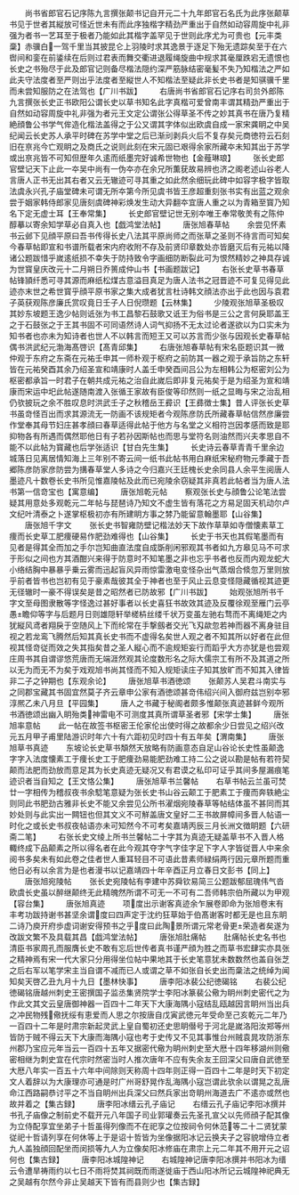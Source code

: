 <!-- { "loadSidebar": true } -->
　　尚书省郎官石记序陈九言撰张颠书记自开元二十九年郎官石名氏为此序张颠草书见于世者其縦放可怪近世未有而此序独楷字精劲严重出于自然如动容周旋中礼非强为者书一艺耳至于极者乃能如此其楷字盖罕见于世则此序尤为可贵也【元丰类稾】赤骥白一驾千里当其披昆仑上羽陵时求其逸景于逐足下殆无遗踪矣至于在六辔间和銮在前鋈续在后则过君表而舞交衢进退履绳旋曲中规求其毫厘跌宕无遗恨也长史之书殆尽于此及郎官记则备尽楷法隠约深严筋脉结密毫髪不失乃知楷法之严如此夫守法度者至严则出乎法度者至縦世人不知楷法至疑此非长史书者是知骐骥千里而未尝知服防之在法驾也【广川书跋】
　　右唐尚书省郎官石记序右司贠外郎陈九言撰张长史正书欧阳公谓长史以草书知名此字真楷可爱曾南丰谓其精劲严重出于自然如动容周旋中礼非强为者元王文定公谓张公得草圣不传之妙其真书在唐乃复精絶顔鲁公书学气侔造化楷法盖得之于公又谓其字体似出欧虞自成一家宋龚眀之中吴纪闻云长史苏人承平时碑在苏学中堂之后已渐刓剥兵火后不复存矣元商徳符云石刻旧在亰兆今亡观眀之及商氏之说则此刻在宋元固已艰得余家所藏夲未知其出于苏学或出亰兆皆不可知但歴年久逺而纸墨完好诚希世物也【金薤琳琅】
　　张长史郎官壁记天下止此一夲吴中尚有一伪夲亦在余兄所薫莸故易辨也济之阁老述山谷老人言唐人正书无出其右者又云无辙迹可寻其重之如此然余细玩此碑中如容字极字皆取法虞永兴孔子庙堂碑未可谓无所夲第今所见虞书皆王彦超重刻张书实有出蓝之观余尝于姻家韩侍郎家见唐刻虞碑神彩焕发生动大异翻夲宜唐人重之以为青箱至寳乃知名下定无虚士耳【王奉常集】
　　长史郎官壁记世无别夲唯王奉常敬羙有之陈仲醇摹以寄余知学草必自真入也【戯鸿堂法帖】
　　唐张旭春草帖
　　余尝见怀素书云邺下见顔平原曰吾书传得长史八法其平原尚师之而张草之圣则不待言而可知矣今春草帖即宣和书谱所载者宋内府收附不存及前贤印章数处亦皆磨灭后有元祐以降诸公题跋惜乎嵗逺纸损不幸失于防持致令字画细防断裂此可为恨然精妙之神具存诚为世寳皇庆改元十二月朔日乔篑成仲山书【书画题跋记】
　　右张长史草书春草帖锋頴纤悉可寻其源而麻纸松煤古意溢目真足为唐人法书之冠晋迹不可复见得见此迹亦末世之希世寳乎顔平原书家之集大成者犹言杜诗韩文顔法亦出于此也因与袁君子英获观陈彦廉氏赏叹竟日壬子人日倪瓒题【云林集】
　　少陵观张旭草圣极叹其妙东坡题王逸少帖则诋张为书工昌黎石鼓歌又诋王为俗书是三公之言何戾耶盖王之于石鼓张之于王其书固不可同语然诗人词气抑扬不无太过论者遂欲以为口实未为知书者也亦未为知诗者也世人不以韩言而短王又可以苏言而少张与因观长史春草帖偶书洪武纪元渤海髙啓识【髙青邱集】
　　右唐张旭春草帖有宋名臣题识其一微仲观于东府之东斋在元祐壬申其一师朴观于枢府之前防其一器之观于承旨防之东轩皆在元祐癸酉其余乃绍圣宣和靖康时人盖壬申癸酉间吕公为左相韩公为枢密刘公为枢密都承旨一时君子在朝共成元祐之治自此嵗后即非复元祐矣于是为绍圣为宣和靖康而宋运中圯此帖遂随南渡入张循王家故有臣俊等印然则一纸之显晦与宋之治乱相仍欤披玩之余不胜叹息时洪武壬子之秋稽岳王彛识【王彞徴士集】昔人评张长史草书虽竒怪百出而求其源流无一防画不该规矩者今观陈彦防氏所藏春草帖信然彦廉尝作堂奉其母节妇庄甚孝顔曰春草适得此帖于他方与名堂之义相符岂因孝感而致是耶抑物各有所遇而偶然耶他日有子若孙因斯帖也而思与堂符名则油然而兴夫孝思自不能不以此帖为寳藏也后学张适识【甘白先生集】
　　长史诗云春草青青千里余边城落日见离居情知海上三年别不寄云间一纸书此帖书用白麻纸宋秘府物元季藏于吾郷陈彦防家彦防尝为搆春草堂人多诗之今归嘉兴王廷槐长史余同县人余平生阅唐人墨迹凡十数卷长史书所见惟嘉陵帖及此而已宛陵余窃疑其非真若此帖者当为唐人法书第一信竒宝也【寓意编】
　　唐张旭乾元帖
　　察观张长史与顔鲁公论笔法尝疑其用意处多观乾元二年帖与琵琶诗乃知文不虚生皆有落花之方易足固天机动尔卢文纪叶清泰之卜遂掌枢极初亦有所建眀方事之棼乃能留意翰墨耶【山谷集】
　　唐张旭千字文
　　张长史书智雍防壁记楷法妙天下故作草草如寺僧懐素草工痩而长史草工肥痩硬易作肥劲难得也【山谷集】
　　长史于书天也其假笔墨而有见者是得其全而加之手尔岂知曲直法度自成斲削闲邪观其书者如九方皋见马不可求于形似之间也方其酒酣兴来得于防意时不知笔墨之非也忘乎书者也反而内观龙蛇大小络结胸中暴暴乎乗云雾而迅起盲风异雨惊雷激电变怪杂出气蒸烟合倐忽万里则放乎前者皆书也岂初有见于豪素哉彼其全于神者也至于风止云息变怪隠藏循视其迹更无径辙时一豪不得误矣是昔之昭然者已防故邪【广川书跋】
　　始观张旭所书千字文至母图隶散等字怪逸过甚好事者以长史喜狂书故效其迹及反覆徐观至雁门云亭愚瞻仰等字与后题月日则雄隠轩举槎枿丝缕千状万变虽左驰右骛而不离绳矩之内犹縦风鸢者翔戾于空随风上下而纶常在手撃劔者交光飞刄歘忽若神而器不离身驻目视之若龙鸾飞腾然后知其真长史书而不虚得名矣世人观之者不知其所以好者在此但视其怪竒従而效之失其指矣昔之圣人縦心而不逾规矩妄行而蹈乎大方亦犹是也尝观庄周书其自谓谬悠荒唐而无端涯然观其论度数形名之际大儒宗工有所不及其道之所以无为而无不为矣于戏观旭书尚其怪而不知入规矩读庄子知其放旷而不知其入律皆非二子之钟期也【东观余论】
　　唐张旭草书酒徳颂
　　张颠苏人吴君斗南实与之同郡宝藏其书固宜然莫子齐云章申公家有酒徳颂甚竒伟绍兴间入御府兹岂别夲邪淳熈乙未八月旦【平园集】
　　唐人之书藏于秘阁者颇多惟颠张真迹甚鲜今观所书酒徳颂出幽入眀殆类神雷电不可测度其真所谓草圣者邪【宋学士集】
　　唐张旭率意帖
　　此一帖在故签书枢密王伦家伦出使时得之故都余少日尝见之绍兴改元五月甲子甫里陆游识时年六十有六距初见时四十有五年矣【渭南集】
　　唐张旭草书真迹
　　东坡论长史草书頽然天放略有防画意态自足山谷论长史性虽颠逸字字入法度懐素工于痩长史工于肥痩劲易能肥劲难工持二公之说以勘是帖有若符契颠而法肥而劲放而意足其为长史真迹无疑况又有君谟之私印可证乎其间多屋漏痕笔迹识者当自知之【王文恪公集】
　　唐张旭草书兰馨帖
　　右草书帖云兰虽可焚廿一字相传为稽叔夜书余騐笔意疑为张长史书山谷云颠工于肥素工于痩而奔轶絶尘则同此书肥劲古雅非长史不能又余尝见公所书濯烟宛陵春草等帖结体虽不甚同而其妙处则与此实出一闗钮也但其文义不可觧盖唐文皇好二王书故屏幛间多晋人帖语一时化之或长史书叔夜帖语亦未可知然今不可考矣嘉靖丙辰三月长洲文徴眀题【六研斋二笔】
　　右张长史文绫上所书兰馨帖二十字其为真迹无疑盖草书不入晋人格輙终成下品颠素之所以得名者在此今观其夺字气字佳字足下字人字皆従晋人中来余阅书多矣未有如此卷之佳者世人重耳轻目不可语此昔素师緑绢两行因元章所题而重他日必有以余言为是也者漫书以记嘉靖四十年辛酉正月立春日文彭书【同上】
　　唐张旭宛陵帖
　　张长史宛陵帖有李建中苏舜钦易简三公题跋郁屈瑰伟气沓欧虞长史虽以醉继颠终无此精魄然所谓不可无一不可有二吾师韩宗伯所藏以为甲观【容台集】
　　唐张旭真迹
　　项度出示谢客真迹余乍展卷即命为张旭卷末有丰考功跋持谢书甚坚余谓度曰四声定于沈约狂草始于伯髙谢客时都无是也且东眀二诗乃庾开府歩虚词谢安得预书之乎度曰此陶景所谓元常老骨更荣造者矣遂为改跋文繁不及具载其昌【戯鸿堂法帖】
　　唐张旭肚痛帖
　　肚痛帖长史名书也清臣书家周孔而服膺长史不敢有忘后世传者真书谨严顔为胜之而草书宏肆实亦具张之精神焉有宋一代大家只分用得坐位帖中果地其于长史笔意犹未数数然也盖自张芝之后右军以笔学宋主当自谓不减而已人或谓之草不如张自长史出而稾法之统绰为闻知矣天啓乙丑九月十九日【墨林快事】
　　唐李阳冰裴公纪徳碣铭
　　右裴公纪徳碣铭唐越州刺史王密撰国子监丞集贤院学士李阳冰篆裴公儆为眀州刺史密代之为作此文其文云皇唐御神器一百四十二年天下大康海隅小寇结乱瓯越因言眀州当出兵之冲民物残儆抚绥有恵爱而人思之尔按唐自戊寅武徳元年受命至己亥乾元二年乃一百四十二年是时肃宗新起灵武上皇自蜀初还史思眀僣号于河北是嵗洛阳汝郑等州皆防于贼不得云天下大康而海隅小寇也考于史传又不见其事惟台州贼袁晁攻防浙东州郡乃宝应元年当云一百四十五年又据密代儆为眀州刺史至大厯十四年移湖州则儆密相继为刺史宜在代宗时然密当时人推次唐年不应有失余友王回深父曰唐自武徳至大厯八年实一百五十六年中间除则天称周十四年则正得一百四十二年是时天下初定文人着辞以为大康理亦可通是时广州哥舒晃作乱海隅小寇岂谓此欤余以谓晃之乱唐命江西路嗣恭讨平之不当自眀州出兵深父曰然兵家出竒眀州海道去广不逺亦或然也故并着之【集古録】
　　唐李阳冰缙云孔子庙记
　　右缙云孔子庙记李阳冰撰并书孔子庙像之制前史不载开元八年国子司业郭瓘奏云先圣孔宣父以先师顔子配其像为立侍配享宜坐弟子十哲虽得列像而不在祀享之位按祠令何休范等二十二贤犹蒙従祀十哲请列享在何休等上于是诏十哲皆为坐像据阳冰记云换夫子之容貌增侍立者九人盖独顔回配坐而闵损等九人为立像矣阳冰修庙在肃宗上元二年其不用开元之诏何也【集古録】
　　唐李阳冰城隍神记
　　右城隍神记唐李阳冰撰并书阳冰为缙云令遭旱祷雨约以七日不雨将焚其祠既而雨遂徙庙于西山阳冰所记云城隍神祀典无之吴越有尔然今非止吴越天下皆有而县则少也【集古録】
